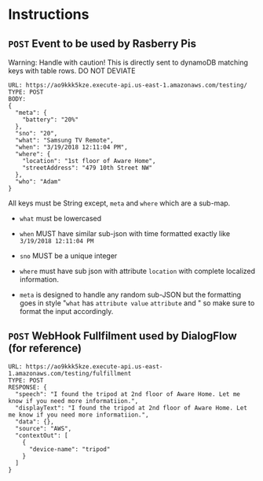 # Instructions

## `POST` Event to be used by Rasberry Pis

Warning: Handle with caution! This is directly sent to dynamoDB matching keys with table rows. DO NOT DEVIATE

```
URL: https://ao9kkk5kze.execute-api.us-east-1.amazonaws.com/testing/
TYPE: POST
BODY:
{
  "meta": {
    "battery": "20%"
  },
  "sno": "20",
  "what": "Samsung TV Remote",
  "when": "3/19/2018 12:11:04 PM",
  "where": {
    "location": "1st floor of Aware Home",
    "streetAddress": "479 10th Street NW"
  },
  "who": "Adam"
}
```

All keys must be String except, `meta` and `where` which are a sub-map. 

- `what` must be lowercased

- `when` MUST have similar sub-json with time formatted exactly like `3/19/2018 12:11:04 PM`

- `sno` MUST be a unique integer

- `where` must have sub json with attribute `location` with complete localized information.

- `meta` is designed to handle any random sub-JSON but the formatting goes in style "`what` has `attribute value` `attribute` and " so make sure to format the input accordingly.



## `POST` WebHook Fullfilment used by DialogFlow (for reference)
```
URL: https://ao9kkk5kze.execute-api.us-east-1.amazonaws.com/testing/fulfillment
TYPE: POST
RESPONSE: {
  "speech": "I found the tripod at 2nd floor of Aware Home. Let me know if you need more informatiion.",
  "displayText": "I found the tripod at 2nd floor of Aware Home. Let me know if you need more informatiion.",
  "data": {},
  "source": "AWS",
  "contextOut": [
    {
      "device-name": "tripod"
    }
  ]
}
```

